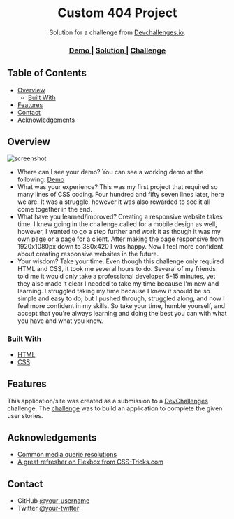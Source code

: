 <!-- Please update value in the {}  -->

<h1 align="center">Custom 404 Project</h1>

<div align="center">
   Solution for a challenge from  <a href="http://devchallenges.io" target="_blank">Devchallenges.io</a>.
</div>

<div align="center">
  <h3>
    <a href="https://custom-404-project.onrender.com/">
      Demo
    </a>
    <span> | </span>
    <a href="https://github.com/niicholai/Custom-404-Project">
      Solution
    </a>
    <span> | </span>
    <a href="https://devchallenges.io/challenges/wBunSb7FPrIepJZAg0sY">
      Challenge
    </a>
  </h3>
</div>

<!-- TABLE OF CONTENTS -->

## Table of Contents

- [Overview](#overview)
  - [Built With](#built-with)
- [Features](#features)
- [Contact](#contact)
- [Acknowledgements](#acknowledgements)

<!-- OVERVIEW -->

## Overview

![screenshot](https://i.imgur.com/x3wrO3I.png)

- Where can I see your demo?
  You can see a working demo at the following: <a href="https://custom-404-project.onrender.com/">Demo</a>
- What was your experience?
  This was my first project that required so many lines of CSS coding. Four hundred and fifty seven lines later, here we are. It was a struggle, however it was also rewarded to see it all come together in the end.
- What have you learned/improved?
  Creating a responsive website takes time. I knew going in the challenge called for a mobile design as well, however, I wanted to go a step further and work it as though it was my own page or a page for a client. After making the page responsive from 1920x1080px down to 380x420 I was happy. Now I feel more confident about creating responsive websites in the future.
- Your wisdom?
  Take your time. Even though this challenge only required HTML and CSS, it took me several hours to do. Several of my friends told me it would only take a professional developer 5-15 minutes, yet they also made it clear I needed to take my time because I'm new and learning. I struggled taking my time because I knew it should be so simple and easy to do, but I pushed through, struggled along, and now I feel more confident in my skills. So take your time, humble yourself, and accept that you're always learning and doing the best you can with what you have and what you know.

### Built With

<!-- This section should list any major frameworks that you built your project using. Here are a few examples.-->

- [HTML](https://html.com/)
- [CSS](https://developer.mozilla.org/en-US/docs/Learn/Getting_started_with_the_web/CSS_basics)

## Features

<!-- List the features of your application or follow the template. Don't share the figma file here :) -->

This application/site was created as a submission to a [DevChallenges](https://devchallenges.io/challenges) challenge. The [challenge](https://devchallenges.io/challenges/wBunSb7FPrIepJZAg0sY) was to build an application to complete the given user stories.

## Acknowledgements

<!-- This section should list any articles or add-ons/plugins that helps you to complete the project. This is optional but it will help you in the future. For exmpale -->

- [Common media querie resolutions](https://gist.github.com/Mikodes/be9b9ce42e46c3d4ccb6)
- [A great refresher on Flexbox from CSS-Tricks.com](https://css-tricks.com/snippets/css/a-guide-to-flexbox/#aa-flexbox-properties)

## Contact

- GitHub [@your-username](https://github.com/niicholai)
- Twitter [@your-twitter](https://twitter.com/FoldsDerek)
